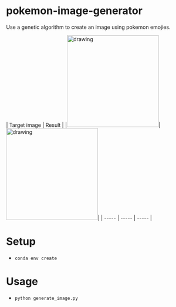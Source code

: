 # pokemon-image-generator

Use a genetic algorithm to create an image using pokemon emojies.


| Target image | Result  |
|<img src="data/target_images/weepinbell.jpg" alt="drawing" width="250"/>|<img src="plots/progress_LABMSEFitness.gif" alt="drawing" width="250"/>|
| ----- | ----- |  ----- |

# Setup
* `conda env create`

# Usage
* `python generate_image.py `

